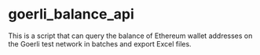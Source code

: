 # goerli_balance_api
This is a script that can query the balance of Ethereum wallet addresses on the Goerli test network in batches and export Excel files.
